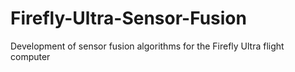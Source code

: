 # Firefly-Ultra-Sensor-Fusion
Development of sensor fusion algorithms for the Firefly Ultra flight computer
